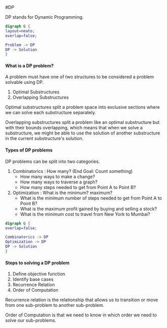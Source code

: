 #DP

DP stands for Dynamic Programming.

```dot
digraph G {
layout=neato;
overlap=false;

Problem -> DP
DP -> Solution
}
```


#### What is a DP problem?
A problem must have one of two structures to be considered a problem solvable using DP.

1) Optimal Substructures
2) Overlapping Substructures

Optimal substructures split a problem space into exclusive sections where we can solve each substructure separately.

Overlapping substructures split a problem like an optimal substructure but with their bounds overlapping, which means that when we solve a substructure, we might be able to use the solution of another substructure in the current substructure's solution.


#### Types of DP problems
DP problems can be split into two categories.

1) Combinatorics : How many? (End Goal: Count something)
	- How many ways to make a change?
	- How many ways to traverse a graph?
	- How many steps needed to get from Point A to Point B?
1) Optimization : What is the minimum? maximum?
	- What is the minimum number of steps needed to get from Point A to Point B?
	- What is the maximum profit gained by buying and selling a stock?
	- What is the minimum cost to travel from New York to Mumbai?


```dot
digraph G {
overlap=false;

Combinatorics -> DP
Optimization -> DP
DP -> Solution
}
```


#### Steps to solving a DP problem

1) Define objective function
2) Identify base cases
3) Recurrence Relation
4) Order of Computation

Recurrence relation is the relationship that allows us to transition or move from one sub-problem to another sub-problem.

Order of Computation is that we need to know in which order we need to solve our sub-problems.